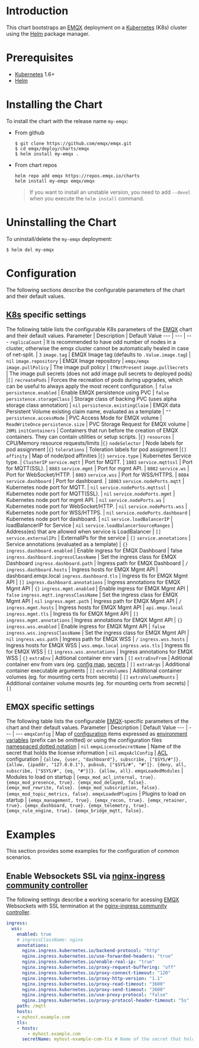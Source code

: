 # Introduction
This chart bootstraps an [EMQX](https://www.emqx.io/) deployment on a [Kubernetes](https://kubernetes.io/) (K8s) cluster using the [Helm](https://helm.sh/) package manager.

# Prerequisites
+ [Kubernetes](https://kubernetes.io/) 1.6+
+ [Helm](https://helm.sh/)

# Installing the Chart
To install the chart with the release name `my-emqx`:

+   From github
    ```
    $ git clone https://github.com/emqx/emqx.git
    $ cd emqx/deploy/charts/emqx
    $ helm install my-emqx .
    ```

+   From chart repos
    ```
    helm repo add emqx https://repos.emqx.io/charts
    helm install my-emqx emqx/emqx
    ```
    > If you want to install an unstable version, you need to add `--devel` when you execute the `helm install` command.

# Uninstalling the Chart
To uninstall/delete the `my-emqx` deployment:
```
$ helm del my-emqx
```

# Configuration
The following sections describe the configurable parameters of the chart and their default values.
## [K8s]((https://kubernetes.io/)) specific settings
The following table lists the configurable K8s parameters of the [EMQX](https://www.emqx.io/) chart and their default values.
Parameter  | Description | Default Value
---        |  ---        | ---
`replicaCount` | It is recommended to have odd number of nodes in a cluster, otherwise the emqx cluster cannot be automatically healed in case of net-split. | `3`
`image.tag` | EMQX Image tag (defaults to `.Value.image.tag`) | `nil`
`image.repository` | EMQX Image repository | `emqx/emqx`
`image.pullPolicy`  | The image pull policy  | `IfNotPresent`
`image.pullSecrets `  | The image pull secrets (does not add image pull secrets to deployed pods)  |``[]``
`recreatePods` | Forces the recreation of pods during upgrades, which can be useful to always apply the most recent configuration. | `false`
`persistence.enabled` | Enable EMQX persistence using PVC | `false`
`persistence.storageClass` | Storage class of backing PVC (uses alpha storage class annotation) | `nil`
`persistence.existingClaim` | EMQX data Persistent Volume existing claim name, evaluated as a template | `""`
`persistence.accessMode` | PVC Access Mode for EMQX volume | `ReadWriteOnce`
`persistence.size` | PVC Storage Request for EMQX volume | `20Mi`
`initContainers` | Containers that run before the creation of EMQX containers. They can contain utilities or setup scripts. |`{}`
`resources` | CPU/Memory resource requests/limits |`{}`
`nodeSelector` | Node labels for pod assignment |`{}`
`tolerations` | Toleration labels for pod assignment |``[]``
`affinity` | Map of node/pod affinities |`{}`
`service.type`  | Kubernetes Service type. | `ClusterIP`
`service.mqtt`  | Port for MQTT. | `1883`
`service.mqttssl` | Port for MQTT(SSL). | `8883`
`service.mgmt`  | Port for mgmt API. | `8082`
`service.ws`  | Port for WebSocket/HTTP. | `8083`
`service.wss`  | Port for WSS/HTTPS. | `8084`
`service.dashboard`  | Port for dashboard. | `18083`
`service.nodePorts.mqtt`  | Kubernetes node port for MQTT. | `nil`
`service.nodePorts.mqttssl` | Kubernetes node port for MQTT(SSL). | `nil`
`service.nodePorts.mgmt`  | Kubernetes node port for mgmt API. | `nil`
`service.nodePorts.ws`  | Kubernetes node port for WebSocket/HTTP. | `nil`
`service.nodePorts.wss`  | Kubernetes node port for WSS/HTTPS. | `nil`
`service.nodePorts.dashboard`  | Kubernetes node port for dashboard. | `nil`
`service.loadBalancerIP`  | loadBalancerIP for Service |	`nil`
`service.loadBalancerSourceRanges` |	Address(es) that are allowed when service is LoadBalancer |	`[]`
`service.externalIPs` |	ExternalIPs for the service |	`[]`
`service.annotations` |	Service annotations (evaluated as a template) |	`{}`
`ingress.dashboard.enabled` |	Enable ingress for EMQX Dashboard |	false
`ingress.dashboard.ingressClassName` |	Set the ingress class for EMQX Dashboard
`ingress.dashboard.path` | Ingress path for EMQX Dashboard |	`/`
`ingress.dashboard.hosts` | Ingress hosts for EMQX Mgmt API |	dashboard.emqx.local
`ingress.dashboard.tls` | Ingress tls for EMQX Mgmt API |	`[]`
`ingress.dashboard.annotations` | Ingress annotations for EMQX Mgmt API |	`{}`
`ingress.mgmt.enabled` |	Enable ingress for EMQX Mgmt API |	`false`
`ingress.mqtt.ingressClassName` |	Set the ingress class for EMQX Mgmt API | `nil`
`ingress.mgmt.path` | Ingress path for EMQX Mgmt API | `/`
`ingress.mgmt.hosts` | Ingress hosts for EMQX Mgmt API |	`api.emqx.local`
`ingress.mgmt.tls` | Ingress tls for EMQX Mgmt API |	`[]`
`ingress.mgmt.annotations` | Ingress annotations for EMQX Mgmt API |	`{}`
`ingress.wss.enabled` |	Enable ingress for EMQX Mgmt API |	`false`
`ingress.wss.ingressClassName` |	Set the ingress class for EMQX Mgmt API | `nil`
`ingress.wss.path` | Ingress path for EMQX WSS |	`/`
`ingress.wss.hosts` | Ingress hosts for EMQX WSS |    `wss.emqx.local`
`ingress.wss.tls` | Ingress tls for EMQX WSS |	`[]`
`ingress.wss.annotations` | Ingress annotations for EMQX WSS |	`{}`
`extraEnv` | Aditional container env vars | `[]`
`extraEnvFrom` | Aditional container env from vars (eg. [config map](https://kubernetes.io/docs/tasks/configure-pod-container/configure-pod-configmap/), [secrets](https://kubernetes.io/docs/concepts/configuration/secret/) | `[]`
`extraArgs` | Additional container executable arguments | `[]`
`extraVolumes` | Additional container volumes (eg. for mounting certs from secrets) | `[]`
`extraVolumeMounts` | Additional container volume mounts (eg. for mounting certs from secrets) | `[]`

## EMQX specific settings
The following table lists the configurable [EMQX](https://www.emqx.io/)-specific parameters of the chart and their default values.
Parameter  | Description | Default Value
---        |  ---        | ---
`emqxConfig` | Map of [configuration](https://www.emqx.io/docs/en/latest/configuration/configuration.html) items expressed as [environment variables](https://www.emqx.io/docs/en/v4.3/configuration/environment-variable.html) (prefix can be omitted) or using the configuration files [namespaced dotted notation](https://www.emqx.io/docs/en/latest/configuration/configuration.html) | `nil`
`emqxLicenseSecretName` | Name of the secret that holds the license information | `nil`
`emqxAclConfig` | [ACL](https://docs.emqx.io/broker/latest/en/advanced/acl-file.html) configuration | `{allow, {user, "dashboard"}, subscribe, ["$SYS/#"]}. {allow, {ipaddr, "127.0.0.1"}, pubsub, ["$SYS/#", "#"]}. {deny, all, subscribe, ["$SYS/#", {eq, "#"}]}. {allow, all}.`
`emqxLoadedModules` | Modules to load on startup | `{emqx_mod_acl_internal, true}. {emqx_mod_presence, true}. {emqx_mod_delayed, false}. {emqx_mod_rewrite, false}. {emqx_mod_subscription, false}. {emqx_mod_topic_metrics, false}.`
`emqxLoadedPlugins` | Plugins to load on startup | `{emqx_management, true}. {emqx_recon, true}. {emqx_retainer, true}. {emqx_dashboard, true}. {emqx_telemetry, true}. {emqx_rule_engine, true}. {emqx_bridge_mqtt, false}.`

# Examples
This section provides some examples for the configuration of common scenarios.
## Enable Websockets SSL via [nginx-ingress community controller](https://kubernetes.github.io/ingress-nginx/)
The following settings describe a working scenario for acessing [EMQX](https://www.emqx.io/) Websockets with SSL termination at the [nginx-ingress community controller](https://kubernetes.github.io/ingress-nginx/).
```yaml
ingress:
  wss:
    enabled: true
    # ingressClassName: nginx
    annotations:
      nginx.ingress.kubernetes.io/backend-protocol: "http"
      nginx.ingress.kubernetes.io/use-forwarded-headers: "true"
      nginx.ingress.kubernetes.io/enable-real-ip: "true"
      nginx.ingress.kubernetes.io/proxy-request-buffering: "off"
      nginx.ingress.kubernetes.io/proxy-connect-timeout: "120"
      nginx.ingress.kubernetes.io/proxy-http-version: "1.1"
      nginx.ingress.kubernetes.io/proxy-read-timeout: "3600"
      nginx.ingress.kubernetes.io/proxy-send-timeout: "3600"
      nginx.ingress.kubernetes.io/use-proxy-protocol: "false"
      nginx.ingress.kubernetes.io/proxy-protocol-header-timeout: "5s"
    path: /mqtt
    hosts:
    - myhost.example.com
    tls:
    - hosts:
        - myhost.example.com
      secretName: myhost-example-com-tls # Name of the secret that holds the certificates for the domain
```

